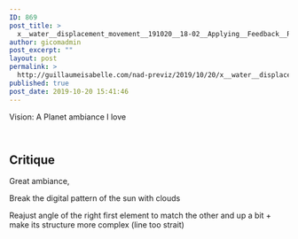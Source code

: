 ```yaml
---
ID: 869
post_title: >
  x__water__displacement_movement__191020__18-02__Applying__Feedback__RightSide_Element__StraitenUp_N_MoreComplex
author: gicomadmin
post_excerpt: ""
layout: post
permalink: >
  http://guillaumeisabelle.com/nad-previz/2019/10/20/x__water__displacement_movement__191020__18-02__applying__feedback__rightside_element__straitenup_n_morecomplex/
published: true
post_date: 2019-10-20 15:41:46
---
```

<!-- wp:paragraph -->

Vision: A Planet ambiance I love

<!-- /wp:paragraph -->

<!-- wp:image {"id":872} --><figure class="wp-block-image">

<img src="http://guillaumeisabelle.com/nad-previz/wp-content/uploads/sites/19/2019/10/x__sunset__190928-1024x578.png" alt="" class="wp-image-872" /></figure> <!-- /wp:image -->

<!-- wp:image {"id":872} --><figure class="wp-block-image">

<img src="http://guillaumeisabelle.com/nad-previz/wp-content/uploads/sites/19/2019/10/x__sunset__190928-1024x578.png" alt="" class="wp-image-872" /></figure> <!-- /wp:image -->

<!-- wp:heading -->

## Critique

<!-- /wp:heading -->

<!-- wp:paragraph -->

Great ambiance, 

<!-- /wp:paragraph -->

<!-- wp:paragraph -->

Break the digital pattern of the sun with clouds

<!-- /wp:paragraph -->

<!-- wp:paragraph -->

Reajust angle of the right first element to match the other and up a bit + make its structure more complex (line too strait)

<!-- /wp:paragraph -->